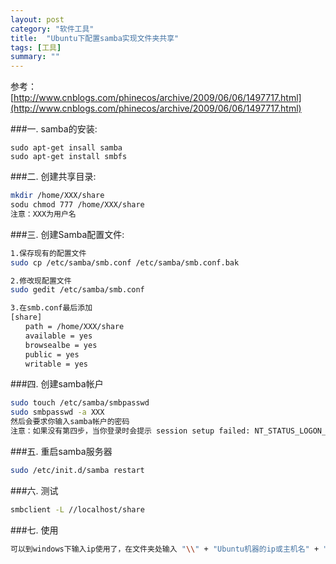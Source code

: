 ```yaml
---
layout: post
category: "软件工具"
title:  "Ubuntu下配置samba实现文件夹共享"
tags: [工具]
summary: ""
---
```

参考：[http://www.cnblogs.com/phinecos/archive/2009/06/06/1497717.html](http://www.cnblogs.com/phinecos/archive/2009/06/06/1497717.html)

###一. samba的安装:

```
sudo apt-get insall samba
sudo apt-get install smbfs
```

###二. 创建共享目录:

```sh
mkdir /home/XXX/share
sodu chmod 777 /home/XXX/share
注意：XXX为用户名
```

###三. 创建Samba配置文件:

```sh
1.保存现有的配置文件
sudo cp /etc/samba/smb.conf /etc/samba/smb.conf.bak

2.修改现配置文件
sudo gedit /etc/samba/smb.conf

3.在smb.conf最后添加
[share]
　　path = /home/XXX/share
　　available = yes
　　browsealbe = yes
　　public = yes
　　writable = yes
```

###四. 创建samba帐户

```sh
sudo touch /etc/samba/smbpasswd
sudo smbpasswd -a XXX
然后会要求你输入samba帐户的密码
注意：如果没有第四步，当你登录时会提示 session setup failed: NT_STATUS_LOGON_FAILURE。
```

###五. 重启samba服务器

```sh
sudo /etc/init.d/samba restart
```

###六. 测试

```sh
smbclient -L //localhost/share
```

###七. 使用

```sh
可以到windows下输入ip使用了，在文件夹处输入 "\\" + "Ubuntu机器的ip或主机名" + "\\" + "share"。
```